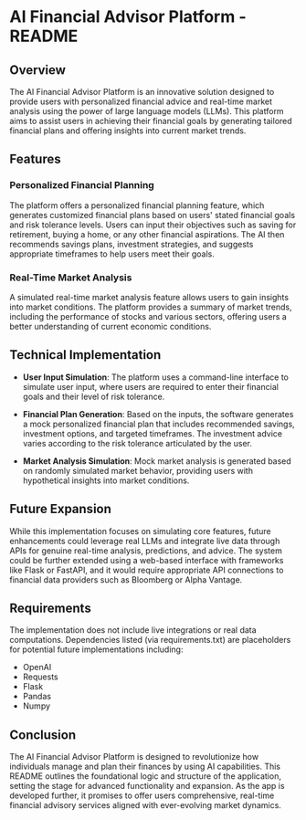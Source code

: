 # AI Financial Advisor Platform - README

## Overview

The AI Financial Advisor Platform is an innovative solution designed to provide users with personalized financial advice and real-time market analysis using the power of large language models (LLMs). This platform aims to assist users in achieving their financial goals by generating tailored financial plans and offering insights into current market trends.

## Features

### Personalized Financial Planning

The platform offers a personalized financial planning feature, which generates customized financial plans based on users' stated financial goals and risk tolerance levels. Users can input their objectives such as saving for retirement, buying a home, or any other financial aspirations. The AI then recommends savings plans, investment strategies, and suggests appropriate timeframes to help users meet their goals.

### Real-Time Market Analysis

A simulated real-time market analysis feature allows users to gain insights into market conditions. The platform provides a summary of market trends, including the performance of stocks and various sectors, offering users a better understanding of current economic conditions.

## Technical Implementation

- **User Input Simulation**: The platform uses a command-line interface to simulate user input, where users are required to enter their financial goals and their level of risk tolerance.

- **Financial Plan Generation**: Based on the inputs, the software generates a mock personalized financial plan that includes recommended savings, investment options, and targeted timeframes. The investment advice varies according to the risk tolerance articulated by the user.

- **Market Analysis Simulation**: Mock market analysis is generated based on randomly simulated market behavior, providing users with hypothetical insights into market conditions.

## Future Expansion

While this implementation focuses on simulating core features, future enhancements could leverage real LLMs and integrate live data through APIs for genuine real-time analysis, predictions, and advice. The system could be further extended using a web-based interface with frameworks like Flask or FastAPI, and it would require appropriate API connections to financial data providers such as Bloomberg or Alpha Vantage.

## Requirements

The implementation does not include live integrations or real data computations. Dependencies listed (via requirements.txt) are placeholders for potential future implementations including:

- OpenAI
- Requests
- Flask
- Pandas
- Numpy

## Conclusion

The AI Financial Advisor Platform is designed to revolutionize how individuals manage and plan their finances by using AI capabilities. This README outlines the foundational logic and structure of the application, setting the stage for advanced functionality and expansion. As the app is developed further, it promises to offer users comprehensive, real-time financial advisory services aligned with ever-evolving market dynamics.
